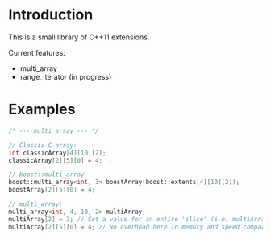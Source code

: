 Introduction
============

This is a small library of C++11 extensions.

Current features:
- multi_array
- range_iterator (in progress)

Examples
========
```cpp
/* --- multi_array --- */

// Classic C array:
int classicArray[4][10][2];
classicArray[2][5][0] = 4;

// boost::multi_array
boost::multi_array<int, 3> boostArray(boost::extents[4][10][2]);
boostArray[2][5][0] = 4;

// multi_array:
multi_array<int, 4, 10, 2> multiArray;
multiArray[2] = 3; // Set a value for an entire 'slice' (i.e. multiArray[2][x][y] = 3 for all 0 <= x < 10 and 0 <= y < 2)
multiArray[2][5][0] = 4; // No overhead here in memory and speed compared to 'classicArray'
```
